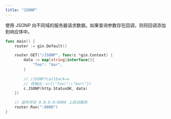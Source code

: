 ```yaml
---
title: "JSONP"
---
```


使用 JSONP 向不同域的服务器请求数据。如果查询参数存在回调，则将回调添加到响应体中。

```go
func main() {
	router := gin.Default()

	router.GET("/JSONP", func(c *gin.Context) {
		data := map[string]interface{}{
			"foo": "bar",
		}
		
		// /JSONP?callback=x
		// 将输出：x({\"foo\":\"bar\"})
		c.JSONP(http.StatusOK, data)
	})

	// 监听并在 0.0.0.0:8080 上启动服务
	router.Run(":8080")
}
```
